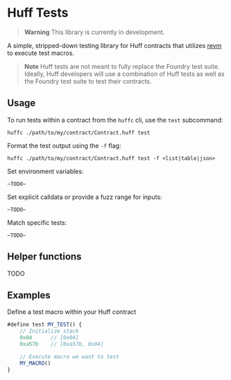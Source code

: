 # Huff Tests

> **Warning**
> This library is currently in development.

A simple, stripped-down testing library for Huff contracts that utilizes [revm](https://github.com/bluealloy/revm) to execute test macros.

> **Note**
> Huff tests are not meant to fully replace the Foundry test suite. Ideally, Huff developers will use a combination of
> Huff tests as well as the Foundry test suite to test their contracts.

## Usage
To run tests within a contract from the `huffc` cli, use the `test` subcommand:
```
huffc ./path/to/my/contract/Contract.huff test
```

Format the test output using the `-f` flag:
```
huffc ./path/to/my/contract/Contract.huff test -f <list|table|json>
```

Set environment variables:
```
~TODO~
```

Set explicit calldata or provide a fuzz range for inputs:
```
~TODO~
```

Match specific tests:
```
~TODO~
```

## Helper functions
TODO

## Examples

Define a test macro within your Huff contract
```js
#define test MY_TEST() {
    // Initialize stack
    0x04      // [0x04]
    0xa57b    // [0xa57b, 0x04]

    // Execute macro we want to test
    MY_MACRO()
}
```